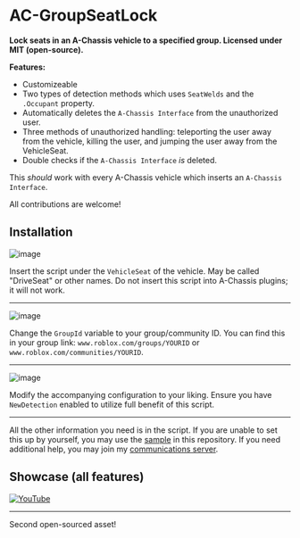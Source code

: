 # AC-GroupSeatLock
**Lock seats in an A-Chassis vehicle to a specified group. Licensed under MIT (open-source).**

**Features:**
* Customizeable
* Two types of detection methods which uses `SeatWelds` and the `.Occupant` property.
* Automatically deletes the `A-Chassis Interface` from the unauthorized user.
* Three methods of unauthorized handling: teleporting the user away from the vehicle, killing the user, and jumping the user away from the VehicleSeat.
* Double checks if the `A-Chassis Interface` *is* deleted.


This *should* work with every A-Chassis vehicle which inserts an `A-Chassis Interface`.

All contributions are welcome!

## Installation

![image](https://github.com/user-attachments/assets/1f503dd9-a6d1-4a1e-acc5-690a55e347d1)

Insert the script under the `VehicleSeat` of the vehicle. May be called "DriveSeat" or other names. 
Do not insert this script into A-Chassis plugins; it will not work.

---

![image](https://github.com/user-attachments/assets/d0432b6f-fd53-495d-9d09-f5010849e331)

Change the `GroupId` variable to your group/community ID. 
You can find this in your group link: `www.roblox.com/groups/YOURID` or `www.roblox.com/communities/YOURID`.

---

![image](https://github.com/user-attachments/assets/06e31cd4-1dad-438a-af61-60535bb11764)

Modify the accompanying configuration to your liking. Ensure you have `NewDetection` enabled to utilize full benefit of this script.

---


All the other information you need is in the script. If you are unable to set this up by yourself, you may use the [sample](https://github.com/illinois-roadbuff/AC-GroupSeatLock/tree/6d9e40ff4f6e941e58ce9bd47e7267aee1873b0d/samples) in this repository. If you need additional help, you may join my [communications server](https://illinois-roadbuff.github.io/to/dis-primary).

## Showcase (all features)
[![YouTube](http://i.ytimg.com/vi/003UnVzvEI4/hqdefault.jpg)](https://www.youtube.com/watch?v=003UnVzvEI4)

---

Second open-sourced asset!
